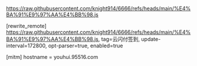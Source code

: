 https://raw.githubusercontent.com/knight914/6666/refs/heads/main/%E4%BA%91%E9%97%AA%E4%BB%98.js

[rewrite_remote]
https://raw.githubusercontent.com/knight914/6666/refs/heads/main/%E4%BA%91%E9%97%AA%E4%BB%98.js,  tag=云闪付签到, update-interval=172800, opt-parser=true, enabled=true 
 
[mitm]
hostname = youhui.95516.com
